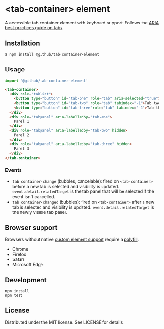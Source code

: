 # &lt;tab-container&gt; element

A accessible tab container element with keyboard support. Follows the [ARIA best practices guide on tabs](https://www.w3.org/TR/wai-aria-practices/#tabpanel).

## Installation

```
$ npm install @github/tab-container-element
```

## Usage

```js
import '@github/tab-container-element'
```

```html
<tab-container>
  <div role="tablist">
    <button type="button" id="tab-one" role="tab" aria-selected="true">Tab one</button>
    <button type="button" id="tab-two" role="tab" tabindex="-1">Tab two</button>
    <button type="button" id="tab-three"role="tab" tabindex="-1">Tab three</button>
  </div>
  <div role="tabpanel" aria-labelledby="tab-one">
    Panel 1
  </div>
  <div role="tabpanel" aria-labelledby="tab-two" hidden>
    Panel 2
  </div>
  <div role="tabpanel" aria-labelledby="tab-three" hidden>
    Panel 3
  </div>
</tab-container>
```

### Events

- `tab-container-change` (bubbles, cancelable): fired on `<tab-container>` before a new tab is selected and visibility is updated. `event.detail.relatedTarget` is the tab panel that will be selected if the event isn't cancelled.
- `tab-container-changed` (bubbles): fired on `<tab-container>` after a new tab is selected and visibility is updated. `event.detail.relatedTarget` is the newly visible tab panel.

## Browser support

Browsers without native [custom element support][support] require a [polyfill][].

- Chrome
- Firefox
- Safari
- Microsoft Edge

[support]: https://caniuse.com/#feat=custom-elementsv1
[polyfill]: https://github.com/webcomponents/polyfills/tree/master/packages/custom-elements

## Development

```
npm install
npm test
```

## License

Distributed under the MIT license. See LICENSE for details.
